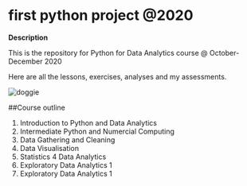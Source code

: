 # first python project @2020

**Description**

This is the repository for Python for Data Analytics course @ October-December 2020

Here are all the lessons, exercises, analyses and my assessments.

![doggie](https://media.giphy.com/media/Mra2uhFnfRfLW/giphy.gif)

##Course outline

1. Introduction to Python and Data Analytics
2. Intermediate Python and Numercial Computing
3. Data Gathering and Cleaning
4. Data Visualisation
5. Statistics 4 Data Analytics
6. Exploratory Data Analytics 1
7. Exploratory Data Analytics 1